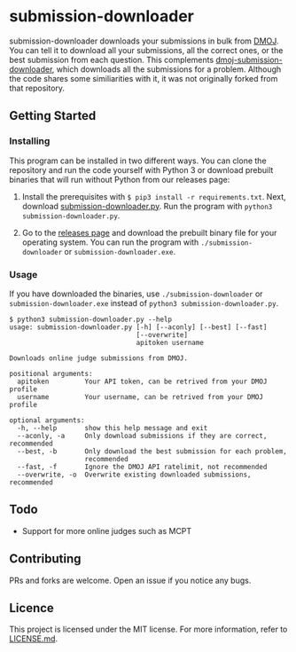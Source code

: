 # submission-downloader
submission-downloader downloads your submissions in bulk from [DMOJ](https://dmoj.ca/). You can tell it to download all your submissions, all the correct ones, or the best submission from each question. This complements [dmoj-submission-downloader](https://github.com/Ninjaclasher/dmoj-submission-downloader), which downloads all the submissions for a problem. Although the code shares some similiarities with it, it was not originally forked from that repository.

## Getting Started

### Installing
This program can be installed in two different ways. You can clone the repository and run the code yourself with Python 3 or download prebuilt binaries that will run without Python from our releases page:

1. Install the prerequisites with ```$ pip3 install -r requirements.txt```. Next, download [submission-downloader.py](submission-downloader.py). Run the program with ```python3 submission-downloader.py```.

2. Go to the [releases page](https://github.com/ComputerGenius152/submission-downloader/releases) and download the prebuilt binary file for your operating system. You can run the program with ```./submission-downloader``` or ```submission-downloader.exe```.

### Usage

If you have downloaded the binaries, use ```./submission-downloader``` or ```submission-downloader.exe``` instead of ```python3 submission-downloader.py```.

```
$ python3 submission-downloader.py --help
usage: submission-downloader.py [-h] [--aconly] [--best] [--fast]
                                [--overwrite]
                                apitoken username

Downloads online judge submissions from DMOJ.

positional arguments:
  apitoken         Your API token, can be retrived from your DMOJ profile
  username         Your username, can be retrived from your DMOJ profile

optional arguments:
  -h, --help       show this help message and exit
  --aconly, -a     Only download submissions if they are correct, recommended
  --best, -b       Only download the best submission for each problem,
                   recommended
  --fast, -f       Ignore the DMOJ API ratelimit, not recommended
  --overwrite, -o  Overwrite existing downloaded submissions, recommended
  ```

## Todo
- Support for more online judges such as MCPT

## Contributing
PRs and forks are welcome. Open an issue if you notice any bugs.

## Licence
This project is licensed under the MIT license. For more information, refer to [LICENSE.md](LICENSE.md).
